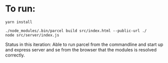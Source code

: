 # To run:
```
yarn install 

./node_modules/.bin/parcel build src/index.html --public-url ./
node src/server/index.js
```

Status in this iteration:
Able to run parcel from the commandline and start up and express server and se from the browser that the modules is resolved correctly.
